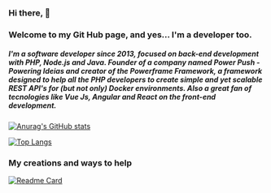 ### Hi there, 👋
### Welcome to my Git Hub page, and yes... I'm a developer too.

##### I'm a software developer since 2013, focused on back-end development with PHP, Node.js and Java. Founder of a company named Power Push - Powering Ideias and creator of the Powerframe Framework, a framework designed to help all the PHP developers to create simple and yet scalable REST API's for (but not only) Docker environments. Also a great fan of tecnologies like Vue Js, Angular and React on the front-end development. 

[![Anurag's GitHub stats](https://github-readme-stats.vercel.app/api?username=renansouzarodrigues&count_private=true&show_icons=true&theme=vue&include_all_commits=true)](https://github.com/anuraghazra/github-readme-stats)

[![Top Langs](https://github-readme-stats.vercel.app/api/top-langs/?username=renansouzarodrigues&theme=vue)](https://github.com/anuraghazra/github-readme-stats)

### My creations and ways to help
[![Readme Card](https://github-readme-stats.vercel.app/api/pin/?username=renansouzarodrigues&repo=powerframev2&theme=vue)](https://github.com/anuraghazra/github-readme-stats)
